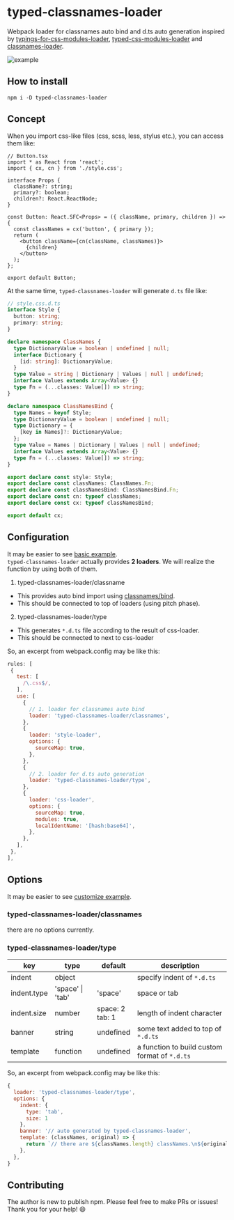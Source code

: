 # typed-classnames-loader
Webpack loader for classnames auto bind and d.ts auto generation inspired by [typings-for-css-modules-loader](https://github.com/Jimdo/typings-for-css-modules-loader), [typed-css-modules-loader](https://github.com/olegstepura/typed-css-modules-loader) and [classnames-loader](https://github.com/itsmepetrov/classnames-loader).

![example](https://user-images.githubusercontent.com/4372047/38489444-63de5a3a-3c21-11e8-8a27-dbb63cd9ca4d.gif)

## How to install

```
npm i -D typed-classnames-loader
```

## Concept

When you import css-like files (css, scss, less, stylus etc.), you can access them like:

```tsx
// Button.tsx
import * as React from 'react';
import { cx, cn } from './style.css'; 

interface Props {
  className?: string;
  primary?: boolean;
  children?: React.ReactNode;
}

const Button: React.SFC<Props> = ({ className, primary, children }) => {
  const classNames = cx('button', { primary });
  return (
    <button className={cn(className, classNames)}>
      {children}
    </button>
  );
};

export default Button;
```

At the same time, `typed-classnames-loader` will generate `d.ts` file like: 

```ts
// style.css.d.ts
interface Style {
  button: string;
  primary: string;
}

declare namespace ClassNames {
  type DictionaryValue = boolean | undefined | null;
  interface Dictionary {
    [id: string]: DictionaryValue;
  }
  type Value = string | Dictionary | Values | null | undefined;
  interface Values extends Array<Value> {}
  type Fn = (...classes: Value[]) => string;
}

declare namespace ClassNamesBind {
  type Names = keyof Style;
  type DictionaryValue = boolean | undefined | null;
  type Dictionary = {
    [key in Names]?: DictionaryValue;
  };
  type Value = Names | Dictionary | Values | null | undefined;
  interface Values extends Array<Value> {}
  type Fn = (...classes: Value[]) => string;
}

export declare const style: Style;
export declare const classNames: ClassNames.Fn;
export declare const classNamesBind: ClassNamesBind.Fn;
export declare const cn: typeof classNames;
export declare const cx: typeof classNamesBind;

export default cx;
```

## Configuration

It may be easier to see [basic example](https://github.com/TasukuUno/typed-classnames-loader/tree/master/examples/basic).  
`typed-classnames-loader` actually provides **2 loaders**. We will realize the function by using both of them.

1. typed-classnames-loader/classname
  - This provides auto bind import using [classnames/bind](https://github.com/JedWatson/classnames).
  - This should be connected to top of loaders (using pitch phase).
2. typed-classnames-loader/type
  - This generates `*.d.ts` file according to the result of css-loader.
  - This should be connected to next to css-loader
 
So, an excerpt from webpack.config may be like this:
 
 ```js
rules: [
  {
    test: [
      /\.css$/,
    ],
    use: [
      {
        // 1. loader for classnames auto bind
        loader: 'typed-classnames-loader/classnames',
      },
      {
        loader: 'style-loader',
        options: {
          sourceMap: true,
        },
      },
      {
        // 2. loader for d.ts auto generation
        loader: 'typed-classnames-loader/type',
      },
      {
        loader: 'css-loader',
        options: {
          sourceMap: true,
          modules: true,
          localIdentName: '[hash:base64]',
        },
      },
    ],
  },
],
```
  
## Options

It may be easier to see [customize example](https://github.com/TasukuUno/typed-classnames-loader/tree/master/examples/customize).  

### typed-classnames-loader/classnames

there are no options currently.

### typed-classnames-loader/type

| key | type | default | description |
| --- | --- | --- | --- |
| indent | object |  | specify indent of `*.d.ts` |
| indent.type | 'space' \| 'tab' | 'space' | space or tab |
| indent.size | number | space: 2 <br/> tab: 1 | length of indent character |
| banner | string | undefined | some text added to top of `*.d.ts` |
| template | function | undefined | a function to build custom format of `*.d.ts` |

So, an excerpt from webpack.config may be like this:

```js
{
  loader: 'typed-classnames-loader/type',
  options: {
    indent: {
      type: 'tab',
      size: 1
    },
    banner: '// auto generated by typed-classnames-loader',
    template: (classNames, original) => {
      return `// there are ${classNames.length} classNames.\n${original}`;
    },
  },
}
```

## Contributing

The author is new to publish npm. Please feel free to make PRs or issues! Thank you for your help! 😄

